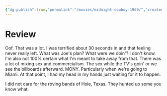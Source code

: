 ```yaml
---
{"dg-publish":true,"permalink":"/movies/midnight-cowboy-1969/","created":"2024-05-31","updated":"2024-06-17"}
---
```



# Review

Oof. That was a lot. I was terrified about 30 seconds in and that feeling never really left. What was Joe's plan? What were we doin'? I don't know. I'm also not 100% certain what I'm meant to take away from that. There was a lot of mixing sex and commercialism. The sex while the TV's goin' or we see the billboards afterward. MONY. Particularly when we're going to Miami. At that point, I had my head in my hands just waiting for it to happen.

I did not care for the roving bands of Hole, Texas. They hunted up some you know what.
